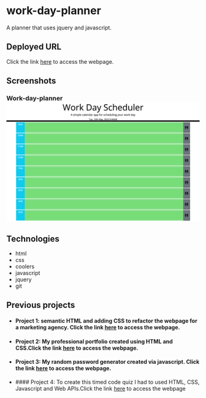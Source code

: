 # work-day-planner

A planner that uses jquery and javascript.

## Deployed URL

Click the link [here](https://amirtha-coder.github.io/work-day-planner/) to access the webpage.

## Screenshots

### Work-day-planner![planner](./assets/images/screenshot.png)

## Technologies

- html
- css
- coolers
- javascript
- jquery
- git

## Previous projects

- #### Project 1: semantic HTML and adding CSS to refactor the webpage for a marketing agency. Click the link [here](https://winner-am1.github.io/semantic_html_refactor/) to access the webpage.
- #### Project 2: My professional portfolio created using HTML and CSS.Click the link [here](https://amirtha-coder.github.io/amirtha-portfolio/) to access the webpage.
- #### Project 3: My random password generator created via javascript. Click the link [here](https://amirtha-coder.github.io/random-password-generator/) to access the webpage.
- #### Project 4: To create this timed code quiz I had to used HTML, CSS, Javascript and Web APIs.Click the link [here](https://amirtha-coder.github.io/timed-code-quiz/) to access the webpage
